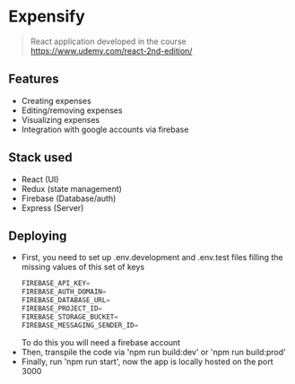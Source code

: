 # Expensify
> React application developed in the course https://www.udemy.com/react-2nd-edition/ 

## Features
- Creating expenses
- Editing/removing expenses
- Visualizing expenses
- Integration with google accounts via firebase


## Stack used
- React (UI)
- Redux (state management)
- Firebase (Database/auth)
- Express (Server)

## Deploying

- First, you need to set up .env.development and .env.test files filling the missing values of this set of keys 
    ```js
    FIREBASE_API_KEY=
    FIREBASE_AUTH_DOMAIN=
    FIREBASE_DATABASE_URL=
    FIREBASE_PROJECT_ID=
    FIREBASE_STORAGE_BUCKET=
    FIREBASE_MESSAGING_SENDER_ID=
    ```
    To do this you will need a firebase account
- Then, transpile the code via 'npm run build:dev' or 'npm run build:prod'
- Finally, run 'npm run start', now the app is locally hosted on the port 3000
